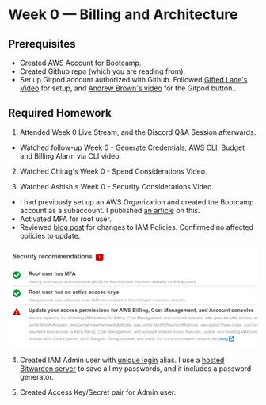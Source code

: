 # Week 0 — Billing and Architecture



## Prerequisites
* Created AWS Account for Bootcamp.
* Created Github repo (which you are reading from).
* Set up Gitpod account authorized with Github.  Followed [Gifted Lane's Video](https://www.youtube.com/watch?v=yh9kz9Sh1T8) for setup, and [Andrew Brown's video](https://www.youtube.com/watch?v=A6_c-hJmehs) for the Gitpod button..


## Required Homework

1. Attended Week 0 Live Stream, and the Discord Q&A Session afterwards.
* Watched follow-up Week 0 -  Generate Credentials, AWS CLI, Budget and Billing Alarm via CLI video.

2. Watched Chirag's Week 0 - Spend Considerations Video.

3. Watched Ashish's Week 0 - Security Considerations Video.
  * I had previously set up an AWS Organization and created the Bootcamp account as a subaccount.  I published [an article](https://www.linuxtek.ca/2023/02/07/aws-cloud-project-boot-camp-week-0-tips-and-tricks/) on this.
  * Activated MFA for root user.
  * Reviewed [blog post](https://aws.amazon.com/blogs/aws-cloud-financial-management/changes-to-aws-billing-cost-management-and-account-consoles-permissions/) for changes to IAM Policies.  Confirmed no affected policies to update.  

  ![image](../_docs/assets/week0/SecurityRecommendations.png)

  4.  Created IAM Admin user with [unique login](https://linuxtekbootcamp.signin.aws.amazon.com/console) alias.  I use a [hosted Bitwarden server](https://www.linuxtek.ca/2023/01/03/self-hosting-bitwarden-on-aws/) to save all my passwords, and it includes a password generator.

  5. Created Access Key/Secret pair for Admin user.


